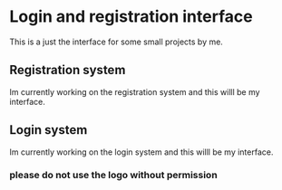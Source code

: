 # Login and registration interface

This is a just the interface for some small projects by me.

## Registration system
Im currently working on the registration system and this willl be my interface.

## Login system
Im currently working on the login system and this willl be my interface.



### please do not use the logo without permission